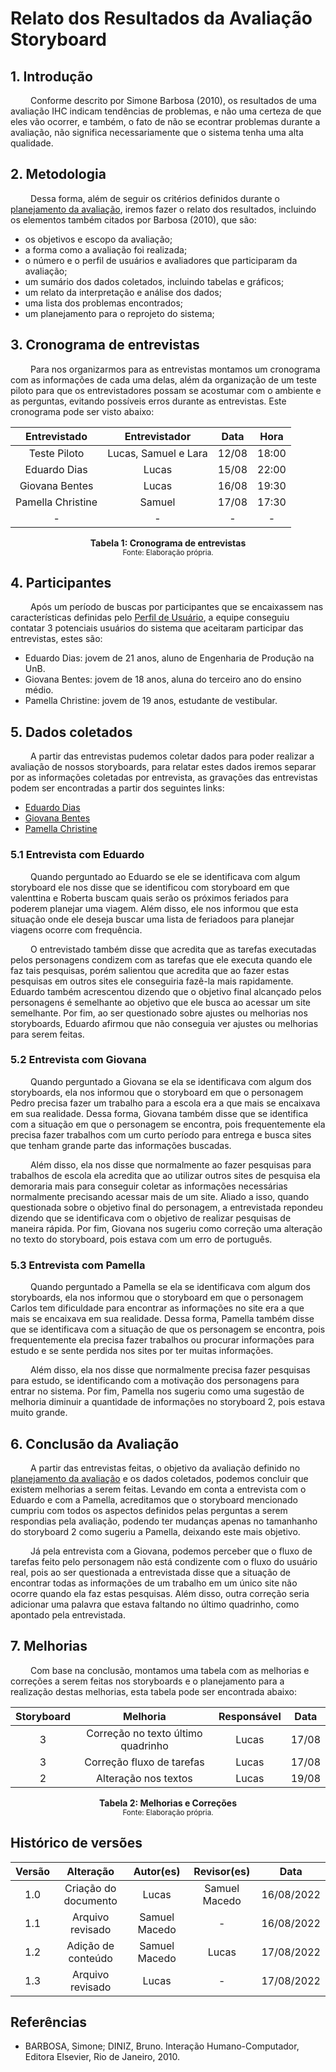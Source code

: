 # Relato dos Resultados da Avaliação Storyboard

## 1. Introdução

&emsp;&emsp; Conforme descrito por Simone Barbosa (2010), os resultados de uma avaliação IHC indicam tendências de problemas, e não uma certeza de que eles vão ocorrer, e também, o fato de não se econtrar problemas durante a avaliação, não significa necessariamente que o sistema tenha uma alta qualidade.

## 2. Metodologia
&emsp;&emsp; Dessa forma, além de seguir os critérios definidos durante o [planejamento da avaliação](./planejamentoAvaliacao.md), iremos fazer o relato dos resultados, incluindo os elementos também citados por Barbosa (2010), que são:

- os objetivos e escopo da avaliação;
- a forma como a avaliação foi realizada;
- o número e o perfil de usuários e avaliadores que participaram da avaliação;
- um sumário dos dados coletados, incluindo tabelas e gráficos;
- um relato da interpretação e análise dos dados;
- uma lista dos problemas encontrados;
- um planejamento para o reprojeto do sistema;

## 3. Cronograma de entrevistas

&emsp;&emsp; Para nos organizarmos para as entrevistas montamos um cronograma com as informações de cada uma delas, além da organização de um teste piloto para que os entrevistadores possam se acostumar com o ambiente e as perguntas, evitando possíveis erros durante as entrevistas. Este cronograma pode ser visto abaixo:

<center>

| Entrevistado |                Entrevistador               | Data |         Hora        |  
|:------:|:--------------------------------------:|:-----------:|:----------------------:|
|   Teste Piloto  |  Lucas, Samuel e Lara |    12/08    | 18:00 | 
|   Eduardo Dias  |  Lucas  |    15/08    | 22:00 | 
|   Giovana Bentes  |  Lucas  |    16/08    | 19:30 |  
|   Pamella Christine  |  Samuel  |    17/08    | 17:30 | 
|   -  |  -  |    -    | - |

</center>

<figcaption align='center'>
    <b>Tabela 1: Cronograma de entrevistas</b>
    <br><small>Fonte: Elaboração própria.</small>
</figcaption>

## 4. Participantes

&emsp;&emsp; Após um período de buscas por participantes que se encaixassem nas características definidas pelo [Perfil de Usuário](../analiseRequisitos/perfilUsuario.md), a equipe conseguiu contatar 3 potenciais usuários do sistema que aceitaram participar das entrevistas, estes são:

- Eduardo Dias: jovem de 21 anos, aluno de Engenharia de Produção na UnB.
- Giovana Bentes: jovem de 18 anos, aluna do terceiro ano do ensino médio.
- Pamella Christine: jovem de 19 anos, estudante de vestibular.

## 5. Dados coletados

&emsp;&emsp; A partir das entrevistas pudemos coletar dados para poder realizar a avaliação de nossos storyboards, para relatar estes dados iremos separar por as informações coletadas por entrevista, as gravações das entrevistas podem ser encontradas a partir dos seguintes links:

- [Eduardo Dias](./entrevistaEduardo.md)
- [Giovana Bentes](./entrevistaGiovana.md)
- [Pamella Christine](./entrevistaPamella.md)

### 5.1 Entrevista com Eduardo
&emsp;&emsp; Quando perguntado ao Eduardo se ele se identificava com algum storyboard ele nos disse que se identificou com storyboard em que valenttina e Roberta buscam quais serão os próximos feriados para poderem planejar uma viagem. Além disso, ele nos informou que esta situação onde ele deseja buscar uma lista de feriadoos para planejar viagens ocorre com frequência.

&emsp;&emsp; O entrevistado também disse que acredita que as tarefas executadas pelos personagens condizem com as tarefas que ele executa quando ele faz tais pesquisas, porém salientou que acredita que ao fazer estas pesquisas em outros sites ele conseguiria fazê-la mais rapidamente. Eduardo também acrescentou dizendo que o objetivo final alcançado pelos personagens é semelhante ao objetivo que ele busca ao acessar um site semelhante. Por fim, ao ser questionado sobre ajustes ou melhorias nos storyboards, Eduardo afirmou que não conseguia ver ajustes ou melhorias para serem feitas.

### 5.2 Entrevista com Giovana
&emsp;&emsp; Quando perguntado a Giovana se ela se identificava com algum dos storyboards, ela nos informou que o storyboard em que o personagem Pedro precisa fazer um trabalho para a escola era a que mais se encaixava em sua realidade. Dessa forma, Giovana também disse que se identifica com a situação em que o personagem se encontra, pois frequentemente ela precisa fazer trabalhos com um curto período para entrega e busca sites que tenham grande parte das informações buscadas.

&emsp;&emsp; Além disso, ela nos disse que normalmente ao fazer pesquisas para trabalhos de escola ela acredita que ao utilizar outros sites de pesquisa ela demoraria mais para conseguir coletar as informações necessárias normalmente precisando acessar mais de um site. Aliado a isso, quando questionada sobre o objetivo final do personagem, a entrevistada repondeu dizendo que se identificava com o objetivo de realizar pesquisas de maneira rápida. Por fim, Giovana nos sugeriu como correção uma alteração no texto do storyboard, pois estava com um erro de português.

### 5.3 Entrevista com Pamella
&emsp;&emsp; Quando perguntado a Pamella se ela se identificava com algum dos storyboards, ela nos informou que o storyboard em que o personagem Carlos tem dificuldade para encontrar as informações no site era a que mais se encaixava em sua realidade. Dessa forma, Pamella também disse que se identificava com a situação de que os personagem se encontra, pois frequentemente ela precisa fazer trabalhos ou procurar informações para estudo e se sente perdida nos sites por ter muitas informações.

&emsp;&emsp; Além disso, ela nos disse que normalmente precisa fazer pesquisas para estudo, se identificando com a motivação dos personagens para entrar no sistema. Por fim, Pamella nos sugeriu como uma sugestão de melhoria diminuir a quantidade de informações no storyboard 2, pois estava muito grande.


## 6. Conclusão da Avaliação
&emsp;&emsp; A partir das entrevistas feitas, o objetivo da avaliação definido no [planejamento da avaliação](./planejamentoAvaliacao.md) e os dados coletados, podemos concluir que existem melhorias a serem feitas. Levando em conta a entrevista com o Eduardo e com a Pamella, acreditamos que o storyboard mencionado cumpriu com todos os aspectos definidos pelas perguntas a serem respondias pela avaliação, podendo ter mudanças apenas no tamanhanho do storyboard 2 como sugeriu a Pamella, deixando este mais objetivo. 

&emsp;&emsp; Já pela entrevista com a Giovana, podemos perceber que o fluxo de tarefas feito pelo personagem não está condizente com o fluxo do usuário real, pois ao ser questionada a entrevistada disse que a situação de encontrar todas as informações de um trabalho em um único site não ocorre quando ela faz estas pesquisas. Além disso, outra correção seria adicionar uma palavra que estava faltando no último quadrinho, como apontado pela entrevistada.

## 7. Melhorias
&emsp;&emsp; Com base na conclusão, montamos uma tabela com as melhorias e correções a serem feitas nos storyboards e o planejamento para a realização destas melhorias, esta tabela pode ser encontrada abaixo:

<center>

| Storyboard |                Melhoria               | Responsável |         Data        |  
|:------:|:--------------------------------------:|:-----------:|:----------------------:|
|   3  | Correção no texto último quadrinho |    Lucas   | 17/08 | 
|   3  |  Correção fluxo de tarefas  |    Lucas    | 17/08 | 
|   2  |  Alteração nos textos  |    Lucas    | 19/08 |

</center>

<figcaption align='center'>
    <b>Tabela 2: Melhorias e Correções</b>
    <br><small>Fonte: Elaboração própria.</small>
</figcaption>


## Histórico de versões

| Versão |                Alteração               | Autor(es) |         Revisor(es)        |  Data |
|:------:|:--------------------------------------:|:-----------:|:----------------------:|:-----:|
|   1.0  |  Criação do documento  |    Lucas    | Samuel Macedo | 16/08/2022 |
|   1.1  |  Arquivo revisado  |    Samuel Macedo    | - | 16/08/2022 |
|   1.2  |  Adição de conteúdo  |    Samuel Macedo    | Lucas | 17/08/2022 |
|   1.3  |   Arquivo revisado |    Lucas    | - | 17/08/2022 |

## Referências

- BARBOSA, Simone; DINIZ, Bruno. Interação Humano-Computador, Editora Elsevier, Rio de Janeiro, 2010.